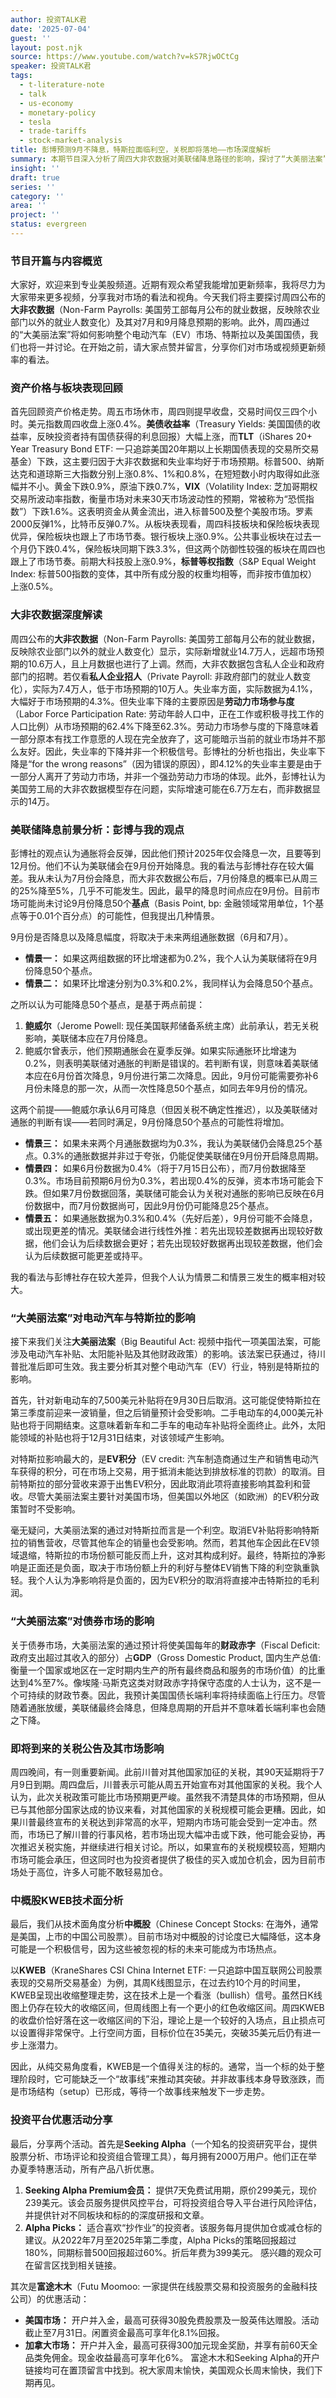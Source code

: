 ```yaml
---
author: 投资TALK君
date: '2025-07-04'
guest: ''
layout: post.njk
source: https://www.youtube.com/watch?v=kS7RjwOCtCg
speaker: 投资TALK君
tags:
  - t-literature-note
  - talk
  - us-economy
  - monetary-policy
  - tesla
  - trade-tariffs
  - stock-market-analysis
title: 彭博预测9月不降息，特斯拉面临利空，关税即将落地——市场深度解析
summary: 本期节目深入分析了周四大非农数据对美联储降息路径的影响，探讨了“大美丽法案”取消电动车补贴及EV积分对特斯拉的潜在利空，并展望了即将落地的关税政策及其对市场短期冲击与长期机遇。
insight: ''
draft: true
series: ''
category: ''
area: ''
project: ''
status: evergreen
---
```

### 节目开篇与内容概览

大家好，欢迎来到专业美股频道。近期有观众希望我能增加更新频率，我将尽力为大家带来更多视频，分享我对市场的看法和视角。今天我们将主要探讨周四公布的**大非农数据**（Non-Farm Payrolls: 美国劳工部每月公布的就业数据，反映除农业部门以外的就业人数变化）及其对7月和9月降息预期的影响。此外，周四通过的“大美丽法案”将如何影响整个电动汽车（EV）市场、特斯拉以及美国国债，我们也将一并讨论。在开始之前，请大家点赞并留言，分享你们对市场或视频更新频率的看法。

### 资产价格与板块表现回顾

首先回顾资产价格走势。周五市场休市，周四则提早收盘，交易时间仅三四个小时。美元指数周四收盘上涨0.4%。**美债收益率**（Treasury Yields: 美国国债的收益率，反映投资者持有国债获得的利息回报）大幅上涨，而**TLT**（iShares 20+ Year Treasury Bond ETF: 一只追踪美国20年期以上长期国债表现的交易所交易基金）下跌，这主要归因于大非农数据和失业率均好于市场预期。标普500、纳斯达克和道琼斯三大指数分别上涨0.8%、1%和0.8%，在短短数小时内取得如此涨幅并不小。黄金下跌0.9%，原油下跌0.7%，**VIX**（Volatility Index: 芝加哥期权交易所波动率指数，衡量市场对未来30天市场波动性的预期，常被称为“恐慌指数”）下跌1.6%。这表明资金从黄金流出，进入标普500及整个美股市场。罗素2000反弹1%，比特币反弹0.7%。从板块表现看，周四科技板块和保险板块表现优异，保险板块也跟上了市场节奏。银行板块上涨0.9%。公共事业板块在过去一个月仍下跌0.4%，保险板块同期下跌3.3%，但这两个防御性较强的板块在周四也跟上了市场节奏。前期大科技股上涨0.9%，**标普等权指数**（S&P Equal Weight Index: 标普500指数的变体，其中所有成分股的权重均相等，而非按市值加权）上涨0.5%。

### 大非农数据深度解读

周四公布的**大非农数据**（Non-Farm Payrolls: 美国劳工部每月公布的就业数据，反映除农业部门以外的就业人数变化）显示，实际新增就业14.7万人，远超市场预期的10.6万人，且上月数据也进行了上调。然而，大非农数据包含私人企业和政府部门的招聘。若仅看**私人企业招人**（Private Payroll: 非政府部门的就业人数变化），实际为7.4万人，低于市场预期的10万人。失业率方面，实际数据为4.1%，大幅好于市场预期的4.3%。但失业率下降的主要原因是**劳动力市场参与度**（Labor Force Participation Rate: 劳动年龄人口中，正在工作或积极寻找工作的人口比例）从市场预期的62.4%下降至62.3%。劳动力市场参与度的下降意味着一部分原本有找工作意愿的人现在完全放弃了，这可能暗示当前的就业市场并不那么友好。因此，失业率的下降并非一个积极信号。彭博社的分析也指出，失业率下降是“for the wrong reasons”（因为错误的原因），即4.12%的失业率主要是由于一部分人离开了劳动力市场，并非一个强劲劳动力市场的体现。此外，彭博社认为美国劳工局的大非农数据模型存在问题，实际增速可能在6.7万左右，而非数据显示的14万。

### 美联储降息前景分析：彭博与我的观点

彭博社的观点认为通胀将会反弹，因此他们预计2025年仅会降息一次，且要等到12月份。他们不认为美联储会在9月份开始降息。我的看法与彭博社存在较大偏差。我从未认为7月份会降息，而大非农数据公布后，7月份降息的概率已从周三的25%降至5%，几乎不可能发生。因此，最早的降息时间点应在9月份。目前市场可能尚未讨论9月份降息50个**基点**（Basis Point, bp: 金融领域常用单位，1个基点等于0.01个百分点）的可能性，但我提出几种情景。

9月份是否降息以及降息幅度，将取决于未来两组通胀数据（6月和7月）。
*   **情景一：** 如果这两组数据的环比增速都为0.2%，我个人认为美联储将在9月份降息50个基点。
*   **情景二：** 如果环比增速分别为0.3%和0.2%，我同样认为会降息50个基点。

之所以认为可能降息50个基点，是基于两点前提：
1.  **鲍威尔**（Jerome Powell: 现任美国联邦储备系统主席）此前承认，若无关税影响，美联储本应在7月份降息。
2.  鲍威尔曾表示，他们预期通胀会在夏季反弹。如果实际通胀环比增速为0.2%，则表明美联储对通胀的判断是错误的。若判断有误，则意味着美联储本应在6月份首次降息，9月份进行第二次降息。因此，9月份可能需要弥补6月份未降息的那一次，从而一次性降息50个基点，如同去年9月份的情况。

这两个前提——鲍威尔承认6月可降息（但因关税不确定性推迟），以及美联储对通胀的判断有误——若同时满足，9月份降息50个基点的可能性将增加。

*   **情景三：** 如果未来两个月通胀数据均为0.3%，我认为美联储仍会降息25个基点。0.3%的通胀数据并非过于夸张，仍能促使美联储在9月份开启降息周期。
*   **情景四：** 如果6月份数据为0.4%（将于7月15日公布），而7月份数据降至0.3%。市场目前预期6月份为0.3%，若出现0.4%的反弹，资本市场可能会下跌。但如果7月份数据回落，美联储可能会认为关税对通胀的影响已反映在6月份数据中，而7月份数据尚可，因此9月份仍可能降息25个基点。
*   **情景五：** 如果通胀数据为0.3%和0.4%（先好后差），9月份可能不会降息，或出现更差的情况。美联储会进行线性外推：若先出现较差数据再出现较好数据，他们会认为后续数据会更好；若先出现较好数据再出现较差数据，他们会认为后续数据可能更差或持平。

我的看法与彭博社存在较大差异，但我个人认为情景二和情景三发生的概率相对较大。

### “大美丽法案”对电动汽车与特斯拉的影响

接下来我们关注**大美丽法案**（Big Beautiful Act: 视频中指代一项美国法案，可能涉及电动汽车补贴、太阳能补贴及其他财政政策）的影响。该法案已获通过，待川普批准后即可生效。我主要分析其对整个电动汽车（EV）行业，特别是特斯拉的影响。

首先，针对新电动车的7,500美元补贴将在9月30日后取消。这可能促使特斯拉在第三季度前迎来一波销量，但之后销量预计会受影响。二手电动车的4,000美元补贴也将于同期结束。这意味着新车和二手车的电动车补贴将全面终止。此外，太阳能领域的补贴也将于12月31日结束，对该领域产生影响。

对特斯拉影响最大的，是**EV积分**（EV credit: 汽车制造商通过生产和销售电动汽车获得的积分，可在市场上交易，用于抵消未能达到排放标准的罚款）的取消。目前特斯拉的部分营收来源于出售EV积分，因此取消此项将直接影响其盈利和营收。尽管大美丽法案主要针对美国市场，但美国以外地区（如欧洲）的EV积分政策暂时不受影响。

毫无疑问，大美丽法案的通过对特斯拉而言是一个利空。取消EV补贴将影响特斯拉的销售营收，尽管其他车企的销量也会受影响。然而，若其他车企因此在EV领域退缩，特斯拉的市场份额可能反而上升，这对其构成利好。最终，特斯拉的净影响是正面还是负面，取决于市场份额上升的利好与整体EV销售下降的利空孰重孰轻。我个人认为净影响将是负面的，因为EV积分的取消将直接冲击特斯拉的毛利润。

### “大美丽法案”对债券市场的影响

关于债券市场，大美丽法案的通过预计将使美国每年的**财政赤字**（Fiscal Deficit: 政府支出超过其收入的部分）占**GDP**（Gross Domestic Product, 国内生产总值: 衡量一个国家或地区在一定时期内生产的所有最终商品和服务的市场价值）的比重达到4%至7%。像埃隆·马斯克这类对财政赤字持保守态度的人士认为，这不是一个可持续的财政节奏。因此，我预计美国国债长端利率将持续面临上行压力。尽管随着通胀放缓，美联储最终会降息，但降息周期的开启并不意味着长端利率也会随之下降。

### 即将到来的关税公告及其市场影响

周四晚间，有一则重要新闻。此前川普对其他国家加征的关税，其90天延期将于7月9日到期。周四盘后，川普表示可能从周五开始宣布对其他国家的关税。我个人认为，此次关税政策可能比市场预期更严峻。虽然我不清楚具体的市场预期，但从已与其他部分国家达成的协议来看，对其他国家的关税规模可能会更糟。因此，如果川普最终宣布的关税达到非常高的水平，短期内市场可能会受到一定冲击。然而，市场已了解川普的行事风格，若市场出现大幅冲击或下跌，他可能会妥协，再次推迟关税实施，并继续进行相关讨论。所以，如果宣布的关税规模较高，短期内市场可能会承压，但这同时也为投资者提供了极佳的买入或加仓机会，因为目前市场处于高位，许多人可能不敢轻易加仓。

### 中概股KWEB技术面分析

最后，我们从技术面角度分析**中概股**（Chinese Concept Stocks: 在海外，通常是美国，上市的中国公司股票）。目前市场对中概股的讨论度已大幅降低，这本身可能是一个积极信号，因为这些被忽视的标的未来可能成为市场热点。

以**KWEB**（KraneShares CSI China Internet ETF: 一只追踪中国互联网公司股票表现的交易所交易基金）为例，其周K线图显示，在过去约10个月的时间里，KWEB呈现出收缩整理走势，这在技术上是一个看涨（bullish）信号。虽然日K线图上仍存在较大的收缩区间，但周线图上有一个更小的红色收缩区间。周四KWEB的收盘价恰好落在这一收缩区间的下沿，理论上是一个较好的入场点，且止损点可以设置得非常保守。上行空间方面，目标价位在35美元，突破35美元后仍有进一步上涨潜力。

因此，从纯交易角度看，KWEB是一个值得关注的标的。通常，当一个标的处于整理阶段时，它可能缺乏一个“故事线”来推动其突破。并非故事线本身导致涨跌，而是市场结构（setup）已形成，等待一个故事线来触发下一步走势。

### 投资平台优惠活动分享

最后，分享两个活动。首先是**Seeking Alpha**（一个知名的投资研究平台，提供股票分析、市场评论和投资组合管理工具），每月拥有2000万用户。他们正在举办夏季特惠活动，所有产品八折优惠。
1.  **Seeking Alpha Premium会员：** 提供7天免费试用期，原价299美元，现价239美元。该会员服务提供风控平台，可将投资组合导入平台进行风险评估，并提供针对不同板块和标的的深度研报和文章。
2.  **Alpha Picks：** 适合喜欢“抄作业”的投资者。该服务每月提供加仓或减仓标的建议。从2022年7月至2025年第二季度，Alpha Picks的策略回报超过180%，同期标普500回报超过60%。折后年费为399美元。
感兴趣的观众可在留言区找到相关链接。

其次是**富途木木**（Futu Moomoo: 一家提供在线股票交易和投资服务的金融科技公司）的优惠活动：
*   **美国市场：** 开户并入金，最高可获得30股免费股票及一股英伟达赠股。活动截止至7月31日。闲置资金最高可享年化8.1%回报。
*   **加拿大市场：** 开户并入金，最高可获得300加元现金奖励，并享有前60天全品类免佣金。现金收益最高可享年化6%。
富途木木和Seeking Alpha的开户链接均可在置顶留言中找到。祝大家周末愉快，美国观众长周末愉快，我们下期再见。